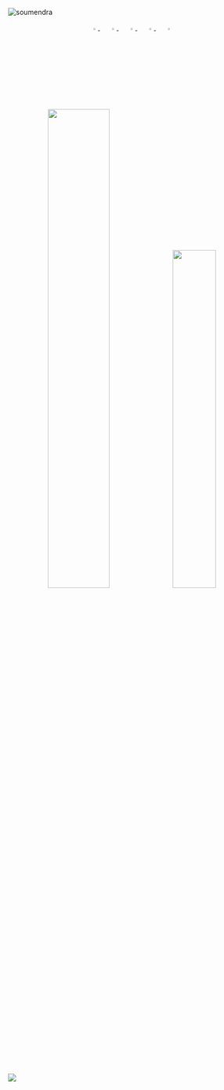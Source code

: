 <!--
- 🔭 I’m currently working on ...
- 🌱 I’m currently learning ...
- 👯 I’m looking to collaborate on ...
- 🤔 I’m looking for help with ...
- 💬 Ask me about ...
- 📫 How to reach me: ...
- 😄 Pronouns: ...
- ⚡ Fun fact: ...
[![trophy](https://github-profile-trophy.vercel.app/?username=soumendra&theme=onedark)](https://github.com/ryo-ma/github-profile-trophy)


<a href="https://github.com/anuraghazra/github-readme-stats">
  <img align="left" src="https://github-readme-stats.vercel.app/api?username=soumendra&count_private=true&show_icons=true" />
</a>
-->

<p align="left"> <img src="https://komarev.com/ghpvc/?username=soumendra&style=flat-square" alt="soumendra" /> </p>


<div align="center">
    <a href="https://github.com/soumendra">
        <img src="https://github.com/soumendra/soumendra/blob/master/icons/github.png" width="3%"/>
    </a>
    <img width="3%" />
    <a href="https://twitter.com/dataBiryani">
        <img src="https://github.com/soumendra/soumendra/blob/master/icons/twitter.png" width="3%"/>
    </a>
    <img width="3%" />
    <a href="https://linkedin.com/in/soumendradhanee">
        <img src="https://github.com/soumendra/soumendra/blob/master/icons/linkedin.png" width="3%"/>
    </a>
    <img width="3%" />
    <a href="https://kaggle.com/soumendra">
        <img src="https://github.com/soumendra/soumendra/blob/master/icons/kaggle.png" width="3%"/>
    </a>
    <img width="3%" />
    <a href="https://medium.com/@soumendra">
        <img src="https://github.com/soumendra/soumendra/blob/master/icons/medium.png" width="3%" />
    </a>
</div>

<br/>
<br/>

<p align="center">
<img width="50%" src=https://github-readme-stats.vercel.app/api?username=soumendra&count_private=true&show_icons=true&include_all_commits=false&hide_border=true&hide_title=true />
<img width="42%" src="https://github-readme-streak-stats.herokuapp.com?user=soumendra&hide_border=true" />
</p>



<a href="https://github.com/anuraghazra/github-readme-stats">
  <img align="left" src="https://github-readme-stats.vercel.app/api/top-langs/?username=soumendra" />
</a>
